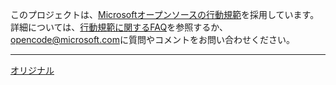 このプロジェクトは、[Microsoftオープンソースの行動規範](https://opensource.microsoft.com/codeofconduct/)を採用しています。詳細については、[行動規範に関するFAQ](https://opensource.microsoft.com/codeofconduct/faq/)を参照するか、[opencode@microsoft.com](mailto:opencode@microsoft.com)に質問やコメントをお問い合わせください。

---
[オリジナル](https://github.com/microsoft/TypeScript/blob/master/CODE_OF_CONDUCT.md)
